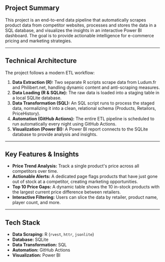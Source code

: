 ## Project Summary

This project is an end-to-end data pipeline that automatically scrapes product data from competitor websites, processes and stores the data in a SQL database, and visualizes the insights in an interactive Power BI dashboard. The goal is to provide actionable intelligence for e-commerce pricing and marketing strategies.

---

##  Technical Architecture

The project follows a modern ETL workflow:



1.  **Data Extraction (R):** Two separate R scripts scrape data from Ludum.fr and Philibert.net, handling dynamic content and anti-scraping measures.
2.  **Data Loading (R & SQLite):** The raw data is loaded into a staging table in a local SQLite database.
3.  **Data Transformation (SQL):** An SQL script runs to process the staged data, normalizing it into a clean, relational schema (Products, Retailors, PriceHistory).
4.  **Automation (GitHub Actions):** The entire ETL pipeline is scheduled to run automatically every night using GitHub Actions.
5.  **Visualization (Power BI):** A Power BI report connects to the SQLite database to provide analysis and insights.

---

## Key Features & Insights

* **Price Trend Analysis:** Track a single product's price across all competitors over time.
* **Actionable Alerts:** A dedicated page flags products that have just gone out of stock at a competitor, creating marketing opportunities.
* **Top 10 Price Gaps:** A dynamic table shows the 10 in-stock products with the largest current price difference between retailers.
* **Interactive Filtering:** Users can slice the data by retailer, product name, player count, and more.

---

## Tech Stack

* **Data Scraping:** R (`rvest`, `httr`, `jsonlite`)
* **Database:** SQLite
* **Data Transformation:** SQL
* **Automation:** GitHub Actions
* **Visualization:** Power BI
